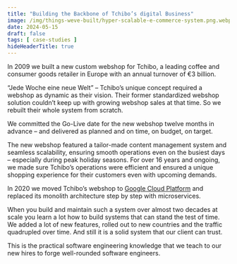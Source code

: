 ```yaml
---
title: "Building the Backbone of Tchibo’s digital Business"
image: /img/things-weve-built/hyper-scalable-e-commerce-system.png.webp
date: 2024-05-15
draft: false
tags: [ case-studies ]
hideHeaderTitle: true
---
```


In 2009 we built a new custom webshop for Tchibo, a leading coffee and consumer goods retailer in Europe with an annual turnover of €3 billion.

“Jede Woche eine neue Welt” – Tchibo’s unique concept required a webshop as dynamic as their vision. Their former standardized webshop solution couldn’t keep up with growing webshop sales at that time. So we rebuilt their whole system from scratch.

We committed the Go-Live date for the new webshop twelve months in advance – and delivered as planned and on time, on budget, on target.

The new webshop featured a tailor-made content management system and seamless scalability, ensuring smooth operations even on the busiest days – especially during peak holiday seasons. For over 16 years and ongoing, we made sure Tchibo’s operations were efficient and ensured a unique shopping experience for their customers even with upcoming demands.

In 2020 we moved Tchibo’s webshop to [Google Cloud Platform](https://cloud.google.com/customers/tchibo) and replaced its monolith architecture step by step with microservices.

When you build and maintain such a system over almost two decades at scale you learn a lot how to build systems that can stand the test of time. We added a lot of new features, rolled out to new countries and the traffic quadrupled over time. And still it is a solid system that our client can trust.

This is the practical software engineering knowledge that we teach to our new hires to forge well-rounded software engineers.